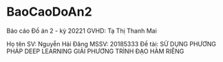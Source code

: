 # BaoCaoDoAn2

Báo cáo Đồ án 2 - kỳ 20221
GVHD: Tạ Thị Thanh Mai

Họ tên SV: Nguyễn Hải Đăng
MSSV: 20185333
Đề tài: SỬ DỤNG PHƯƠNG PHÁP DEEP LEARNING GIẢI PHƯƠNG TRÌNH ĐẠO HÀM RIÊNG
